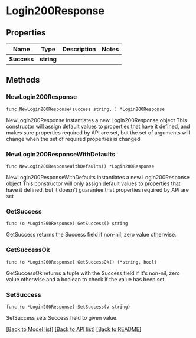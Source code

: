 # Login200Response

## Properties

Name | Type | Description | Notes
------------ | ------------- | ------------- | -------------
**Success** | **string** |  | 

## Methods

### NewLogin200Response

`func NewLogin200Response(success string, ) *Login200Response`

NewLogin200Response instantiates a new Login200Response object
This constructor will assign default values to properties that have it defined,
and makes sure properties required by API are set, but the set of arguments
will change when the set of required properties is changed

### NewLogin200ResponseWithDefaults

`func NewLogin200ResponseWithDefaults() *Login200Response`

NewLogin200ResponseWithDefaults instantiates a new Login200Response object
This constructor will only assign default values to properties that have it defined,
but it doesn't guarantee that properties required by API are set

### GetSuccess

`func (o *Login200Response) GetSuccess() string`

GetSuccess returns the Success field if non-nil, zero value otherwise.

### GetSuccessOk

`func (o *Login200Response) GetSuccessOk() (*string, bool)`

GetSuccessOk returns a tuple with the Success field if it's non-nil, zero value otherwise
and a boolean to check if the value has been set.

### SetSuccess

`func (o *Login200Response) SetSuccess(v string)`

SetSuccess sets Success field to given value.



[[Back to Model list]](../README.md#documentation-for-models) [[Back to API list]](../README.md#documentation-for-api-endpoints) [[Back to README]](../README.md)


